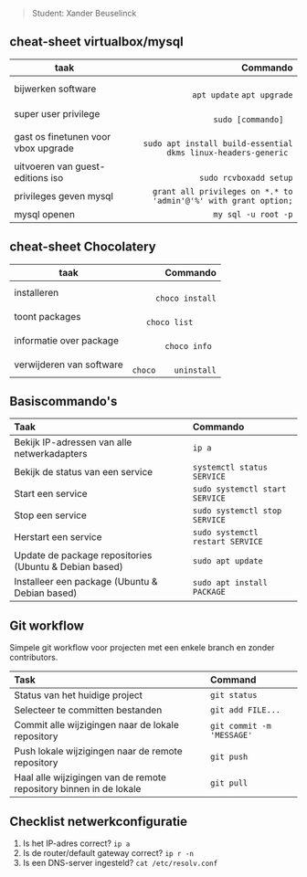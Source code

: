 >Student: Xander Beuselinck 
## cheat-sheet virtualbox/mysql

| taak                                |                                                               Commando |
| ----------------------------------- | ---------------------------------------------------------------------: |
| bijwerken software                  |                                 <br>```apt update``` ```apt upgrade``` |
| super user privilege                |                                          <br>```  sudo [commando]  ``` |
| gast os finetunen voor vbox upgrade | <br>```sudo apt install build-essential dkms linux-headers-generic ``` |
| uitvoeren van guest-editions iso    |                                         <br>```sudo rcvboxadd setup``` |
| privileges geven mysql              |    ```grant all privileges on *.* to 'admin'@'%' with grant option;``` |
| mysql openen                        |                                                ```my sql -u root -p``` |


## cheat-sheet Chocolatery

| taak                     |                     Commando |
| ------------------------ | ---------------------------: |
| installeren              |      <br>```choco install``` |
| toont packages           | <br>```   choco list     ``` |
| informatie over package  |        <br>```choco info ``` |
| verwijderen van software | <br>```choco    uninstall``` |
## Basiscommando's

| Taak                                                   | Commando                         |
| :----------------------------------------------------- | :------------------------------- |
| Bekijk IP-adressen van alle netwerkadapters            | `ip a`                           |
| Bekijk de status van een service                       | `systemctl status SERVICE`       |
| Start een service                                      | `sudo systemctl start SERVICE`   |
| Stop een service                                       | `sudo systemctl stop SERVICE`    |
| Herstart een service                                   | `sudo systemctl restart SERVICE` |
| Update de package repositories (Ubuntu & Debian based) | `sudo apt update`                |
| Installeer een package (Ubuntu & Debian based)         | `sudo apt install PACKAGE`       |

## Git workflow

Simpele git workflow voor projecten met een enkele branch en zonder contributors.

| Task                                                               | Command                   |
| :----------------------------------------------------------------- | :------------------------ |
| Status van het huidige project                                     | `git status`              |
| Selecteer te committen bestanden                                   | `git add FILE...`         |
| Commit alle wijzigingen naar de lokale repository                  | `git commit -m 'MESSAGE'` |
| Push lokale wijzigingen naar de remote repository                  | `git push`                |
| Haal alle wijzigingen van de remote repository binnen in de lokale | `git pull`                |

## Checklist netwerkconfiguratie

1. Is het IP-adres correct? `ip a`
2. Is de router/default gateway correct? `ip r -n`
3. Is een DNS-server ingesteld? `cat /etc/resolv.conf`
